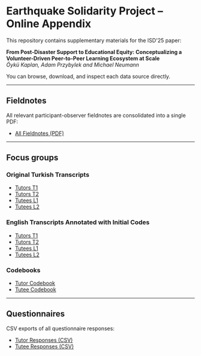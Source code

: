 # Earthquake Solidarity Project – Online Appendix

This repository contains supplementary materials for the ISD'25 paper:

**From Post-Disaster Support to Educational Equity: Conceptualizing a Volunteer-Driven Peer-to-Peer Learning Ecosystem at Scale**  
*Öykü Kaplan, Adam Przybylek and Michael Neumann*

You can browse, download, and inspect each data source directly.

---

## Fieldnotes

All relevant participant-observer fieldnotes are consolidated into a single PDF:

- [All Fieldnotes (PDF)](./fieldnotes/all_fieldnotes.pdf)  

---

## Focus groups

### Original Turkish Transcripts

- [Tutors T1](./focus-groups/original/T1_Tutors.txt)
- [Tutors T2](./focus-groups/original/T2_Tutors.txt)
- [Tutees L1](./focus-groups/original/L1_Tutees.txt)
- [Tutees L2](./focus-groups/original/L2_Tutees.txt)

### English Transcripts Annotated with Initial Codes

- [Tutors T1](./focus-groups/english_translations/T1_tutors_Annotated_InitialCodes.docx)
- [Tutors T2](./focus-groups/english_translations/T2_tutors_Annotated_InitialCodes.docx)
- [Tutees L1](./focus-groups/english_translations/L1_Tutees_Annotated_InitialCodes.docx)
- [Tutees L2](./focus-groups/english_translations/L2_Tutees_Annotated_InitialCodes.docx)

### Codebooks

- [Tutor Codebook](./focus-groups/tutors_codebook.md)
- [Tutee Codebook](./focus-groups/tutees_codebook.md)  
  

---

## Questionnaires

CSV exports of all questionnaire responses:

- [Tutor Responses (CSV)](./questionnaires/tutors_responses.csv)  
- [Tutee Responses (CSV)](./questionnaires/tutees_responses.csv) 

##

